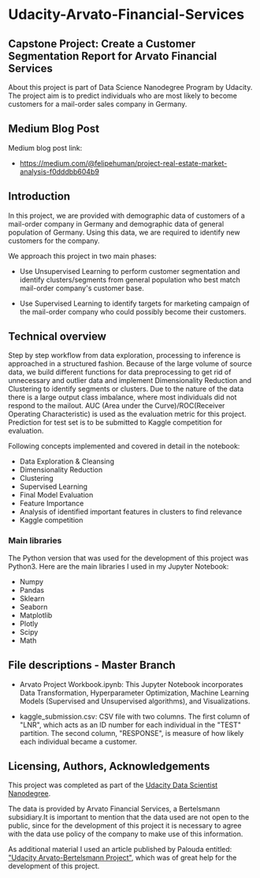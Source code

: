 # Udacity-Arvato-Financial-Services

## Capstone Project: Create a Customer Segmentation Report for Arvato Financial Services
About this project is part of Data Science Nanodegree Program by Udacity. The project aim is to predict individuals who are most likely to become customers for a mail-order sales company in Germany.

## Medium Blog Post
Medium blog post link:
- https://medium.com/@felipehuman/project-real-estate-market-analysis-f0dddbb604b9

## Introduction

In this project, we are provided with demographic data of customers of a mail-order company in Germany and demographic data of general population of Germany. Using this data, we are required to identify new customers for the company.

We approach this project in two main phases:

- Use Unsupervised Learning to perform customer segmentation and identify clusters/segments from general population who best match mail-order company's customer base.

- Use Supervised Learning to identify targets for marketing campaign of the mail-order company who could possibly become their customers.

## Technical overview

Step by step workflow from data exploration, processing to inference is approached in a structured fashion. Because of the large volume of source data, we build different functions for data preprocessing to get rid of unnecessary and outlier data and implement Dimensionality Reduction and Clustering to identify segments or clusters. Due to the nature of the data there is a large output class imbalance, where most individuals did not respond to the mailout. AUC (Area under the Curve)/ROC(Receiver Operating Characteristic) is used as the evaluation metric for this project. Prediction for test set is to be submitted to Kaggle competition for evaluation.

Following concepts implemented and covered in detail in the notebook:

- Data Exploration & Cleansing
- Dimensionality Reduction
- Clustering
- Supervised Learning
- Final Model Evaluation
- Feature Importance
- Analysis of identified important features in clusters to find relevance
- Kaggle competition

### Main libraries
The Python version that was used for the development of this project was Python3. Here are the main libraries I used in my Jupyter Notebook:

- Numpy
- Pandas
- Sklearn
- Seaborn
- Matplotlib
- Plotly
- Scipy
- Math

## File descriptions - Master Branch
- Arvato Project Workbook.ipynb: This Jupyter Notebook incorporates Data Transformation, Hyperparameter Optimization, Machine Learning Models (Supervised and Unsupervised algorithms), and Visualizations.

- kaggle_submission.csv: CSV file with two columns. The first column of "LNR", which acts as an ID number for each individual in the "TEST" partition. The second column, "RESPONSE", is measure of how likely each individual became a customer.

## Licensing, Authors, Acknowledgements
This project was completed as part of the [Udacity Data Scientist Nanodegree](https://www.udacity.com/course/data-scientist-nanodegree--nd025).

The data is provided by Arvato Financial Services, a Bertelsmann subsidiary.It is important to mention that the data used are not open to the public, since for the development of this project it is necessary to agree with the data use policy of the company to make use of this information.

As additional material I used an article published by Palouda entitled: ["Udacity Arvato-Bertelsmann Project"](https://medium.com/@jtatl/udacity-disaster-response-pipeline-project-learning-be2be43878e6), which was of great help for the development of this project. 


